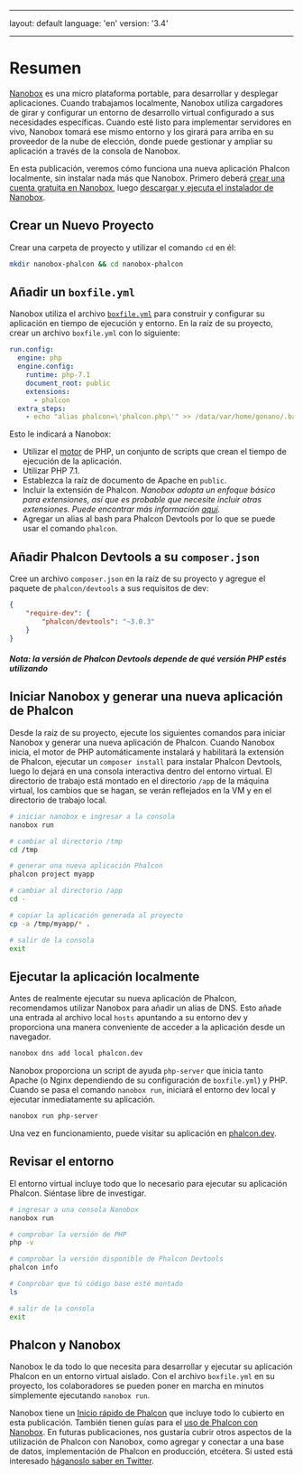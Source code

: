 * * *

layout: default language: 'en' version: '3.4'

* * *

<a name='overview'></a>

# Resumen

[Nanobox](https://nanobox.io) es una micro plataforma portable, para desarrollar y desplegar aplicaciones. Cuando trabajamos localmente, Nanobox utiliza cargadores de girar y configurar un entorno de desarrollo virtual configurado a sus necesidades específicas. Cuando esté listo para implementar servidores en vivo, Nanobox tomará ese mismo entorno y los girará para arriba en su proveedor de la nube de elección, donde puede gestionar y ampliar su aplicación a través de la consola de Nanobox.

En esta publicación, veremos cómo funciona una nueva aplicación Phalcon localmente, sin instalar nada más que Nanobox. Primero deberá [crear una cuenta gratuita en Nanobox](https://dashboard.nanobox.io/users/register), luego [descargar y ejecuta el instalador de Nanobox](https://dashboard.nanobox.io/download).

<a name='create-project'></a>

## Crear un Nuevo Proyecto

Crear una carpeta de proyecto y utilizar el comando `cd` en él:

```bash
mkdir nanobox-phalcon && cd nanobox-phalcon
```

<a name='boxfile-yml'></a>

## Añadir un `boxfile.yml`

Nanobox utiliza el archivo [`boxfile.yml`](https://docs.nanobox.io/boxfile/) para construir y configurar su aplicación en tiempo de ejecución y entorno. En la raíz de su proyecto, crear un archivo `boxfile.yml` con lo siguiente:

```yaml
run.config:
  engine: php
  engine.config:
    runtime: php-7.1
    document_root: public
    extensions:
      - phalcon
  extra_steps:
    - echo "alias phalcon=\'phalcon.php\'" >> /data/var/home/gonano/.bashrc
```

Esto le indicará a Nanobox:

- Utilizar el [motor](https://docs.nanobox.io/engines/) de PHP, un conjunto de scripts que crean el tiempo de ejecución de la aplicación.
- Utilizar PHP 7.1.
- Establezca la raíz de documento de Apache en `public`.
- Incluir la extensión de Phalcon. *Nanobox adopta un enfoque básico para extensiones, así que es probable que necesite incluir otras extensiones. Puede encontrar más información [aquí](https://guides.nanobox.io/php/phalcon/php-extensions/).*
- Agregar un alias al bash para Phalcon Devtools por lo que se puede usar el comando `phalcon`.

<a name='add-devtools'></a>

## Añadir Phalcon Devtools a su `composer.json`

Cree un archivo `composer.json` en la raíz de su proyecto y agregue el paquete de `phalcon/devtools` a sus requisitos de dev:

```json
{
    "require-dev": {
        "phalcon/devtools": "~3.0.3"
    }
}
```

<h5 class='alert alert-warning'><strong>Nota</strong>: la versión de Phalcon Devtools depende de qué versión PHP estés utilizando </h5>

<a name='new-phalcon-app'></a>

## Iniciar Nanobox y generar una nueva aplicación de Phalcon

Desde la raíz de su proyecto, ejecute los siguientes comandos para iniciar Nanobox y generar una nueva aplicación de Phalcon. Cuando Nanobox inicia, el motor de PHP automáticamente instalará y habilitará la extensión de Phalcon, ejecutar un `composer install` para instalar Phalcon Devtools, luego lo dejará en una consola interactiva dentro del entorno virtual. El directorio de trabajo está montado en el directorio `/app` de la máquina virtual, los cambios que se hagan, se verán reflejados en la VM y en el directorio de trabajo local.

```bash
# iniciar nanobox e ingresar a la consola
nanobox run

# cambiar al directorio /tmp
cd /tmp

# generar una nueva aplicación Phalcon
phalcon project myapp

# cambiar al directorio /app
cd -

# copiar la aplicación generada al proyecto
cp -a /tmp/myapp/* .

# salir de la consola
exit
```

<a name='run-app'></a>

## Ejecutar la aplicación localmente

Antes de realmente ejecutar su nueva aplicación de Phalcon, recomendamos utilizar Nanobox para añadir un alias de DNS. Esto añade una entrada al archivo local `hosts` apuntando a su entorno dev y proporciona una manera conveniente de acceder a la aplicación desde un navegador.

```bash
nanobox dns add local phalcon.dev
```

Nanobox proporciona un script de ayuda `php-server` que inicia tanto Apache (o Nginx dependiendo de su configuración de `boxfile.yml`) y PHP. Cuando se pasa el comando `nanobox run`, iniciará el entorno dev local y ejecutar inmediatamente su aplicación.

```bash
nanobox run php-server
```

Una vez en funcionamiento, puede visitar su aplicación en [phalcon.dev](http://phalcon.dev).

<a name='environment'></a>

## Revisar el entorno

El entorno virtual incluye todo que lo necesario para ejecutar su aplicación Phalcon. Siéntase libre de investigar.

```bash
# ingresar a una consola Nanobox
nanobox run

# comprobar la versión de PHP
php -v

# comprobar la versión disponible de Phalcon Devtools
phalcon info

# Comprobar que tú código base esté montado
ls

# salir de la consola
exit
```

<a name='conclusion'></a>

## Phalcon y Nanobox

Nanobox le da todo lo que necesita para desarrollar y ejecutar su aplicación Phalcon en un entorno virtual aislado. Con el archivo `boxfile.yml` en su proyecto, los colaboradores se pueden poner en marcha en minutos simplemente ejecutando `nanobox run`.

Nanobox tiene un [Inicio rápido de Phalcon](https://github.com/nanobox-quickstarts/nanobox-phalcon) que incluye todo lo cubierto en esta publicación. También tienen guías para el [uso de Phalcon con Nanobox](https://guides.nanobox.io/php/phalcon/). En futuras publicaciones, nos gustaría cubrir otros aspectos de la utilización de Phalcon con Nanobox, como agregar y conectar a una base de datos, implementación de Phalcon en producción, etcétera. Si usted está interesado [háganoslo saber en Twitter](http://twitter.com/nanobox_io).